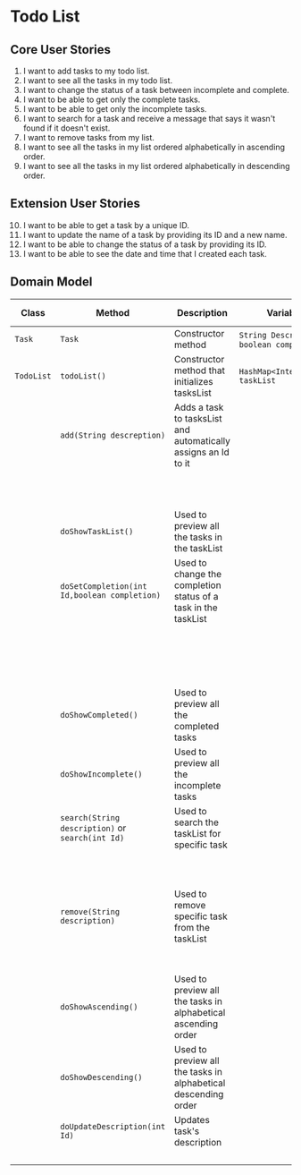 # Todo List

## Core User Stories
1. I want to add tasks to my todo list.
2. I want to see all the tasks in my todo list.
3. I want to change the status of a task between incomplete and complete.
4. I want to be able to get only the complete tasks.
5. I want to be able to get only the incomplete tasks.
6. I want to search for a task and receive a message that says it wasn't found if it doesn't exist.
7. I want to remove tasks from my list.
8. I want to see all the tasks in my list ordered alphabetically in ascending order.
9. I want to see all the tasks in my list ordered alphabetically in descending order.

## Extension User Stories
10. I want to be able to get a task by a unique ID.
11. I want to update the name of a task by providing its ID and a new name.
12. I want to be able to change the status of a task by providing its ID.
13. I want to be able to see the date and time that I created each task.

## Domain Model 

| Class      | Method                                           | Description                                                    | Variables                                  | Output                                         | User Story |
|------------|--------------------------------------------------|----------------------------------------------------------------|--------------------------------------------|------------------------------------------------|------------|
| `Task`     | `Task`                                           | Constructor method                                             | `String Description`, `boolean completion` | void                                           |            |
| `TodoList` | `todoList()`                                     | Constructor method that initializes tasksList                  | `HashMap<Integer,Task> taskList`           | void                                           |            |
|            | `add(String descreption)`                        | Adds a task to tasksList and automatically assigns an Id to it |                                            | `true` if task added successfully              | 1          |
|            |                                                  |                                                                |                                            | `false` if task already exists                 | 1          |
|            | `doShowTaskList()`                               | Used to preview all the tasks in the taskList                  |                                            | String with all the tasks                      | 2          |
|            | `doSetCompletion(int Id,boolean completion)`     | Used to change the completion status of a task in the taskList |                                            | `true` if task is found and updated            | 3 , 12     |
|            |                                                  |                                                                |                                            | `false` if no task is found with the passed id | 3          |
|            | `doShowCompleted()`                              | Used to preview all the completed tasks                        |                                            | String with all the completed tasks            | 4          |
|            | `doShowIncomplete()`                             | Used to preview all the incomplete tasks                       |                                            | String with all the incomplete tasks           | 5          |
|            | `search(String description)` or `search(int Id)` | Used to search the taskList for specific task                  |                                            | String with the task description if found      | 6 , 10     |
|            |                                                  |                                                                |                                            | String `Task doesn't exist` if not             | 6 , 10     |
|            | `remove(String description)`                     | Used to remove specific task from the taskList                 |                                            | `true` if task is found and got deleted        | 7          |
|            |                                                  |                                                                |                                            | `false` if task isn't found                    | 7          |
|            | `doShowAscending()`                              | Used to preview all the tasks in alphabetical ascending order  |                                            | String with all the tasks in ascending order   | 8          |
|            | `doShowDescending()`                             | Used to preview all the tasks in alphabetical descending order |                                            | String with all the tasks in descending order  | 9          |
|            | `doUpdateDescription(int Id)`                    | Updates task's description                                     |                                            | `true` if task is found and updated            | 11         |
|            |                                                  |                                                                |                                            | `false` if not                                 | 11         |

